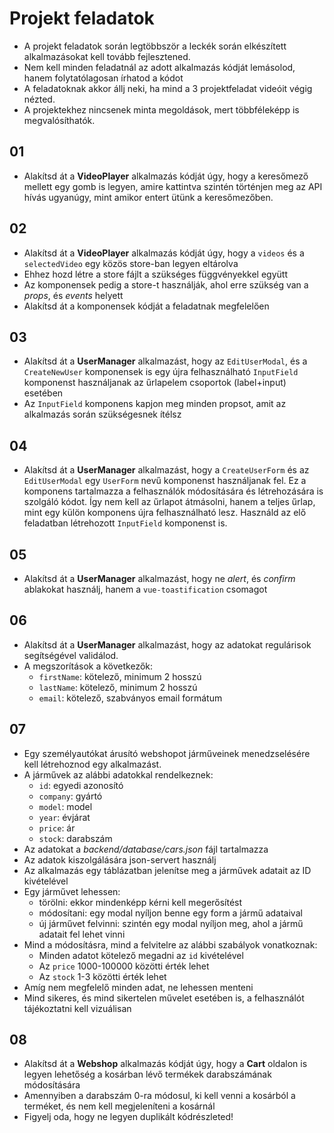 # Projekt feladatok
- A projekt feladatok során legtöbbször a leckék során elkészített alkalmazásokat kell tovább fejlesztened.  
- Nem kell minden feladatnál az adott alkalmazás kódját lemásolod, hanem folytatólagosan írhatod a kódot
- A feladatoknak akkor állj neki, ha mind a 3 projektfeladat videóit végig nézted.
- A projektekhez nincsenek minta megoldások, mert többféleképp is megvalósíthatók.

## 01 
- Alakítsd át a **VideoPlayer** alkalmazás kódját úgy, hogy a keresőmező mellett egy gomb is legyen, amire kattintva szintén történjen meg az API hívás ugyanúgy, mint amikor entert ütünk a keresőmezőben.

## 02
- Alakítsd át a **VideoPlayer** alkalmazás kódját úgy, hogy a `videos` és a `selectedVideo` egy közös store-ban legyen eltárolva
- Ehhez hozd létre a store fájlt a szükséges függvényekkel együtt
- Az komponensek pedig a store-t használják, ahol erre szükség van a _props_, és _events_ helyett
- Alakítsd át a komponensek kódját a feladatnak megfelelően

## 03
- Alakítsd át a **UserManager** alkalmazást, hogy az `EditUserModal`, és a `CreateNewUser` komponensek is egy újra felhasználható `InputField` komponenst használjanak az űrlapelem csoportok (label+input) esetében 
- Az `InputField` komponens kapjon meg minden propsot, amit az alkalmazás során szükségesnek ítélsz

## 04
- Alakítsd át a **UserManager** alkalmazást, hogy a `CreateUserForm` és az `EditUserModal` egy `UserForm` nevű komponenst használjanak fel. Ez a komponens tartalmazza a felhasználók módosítására és létrehozására is szolgáló kódot. Így nem kell az űrlapot átmásolni, hanem a teljes űrlap, mint egy külön komponens újra felhasználható lesz. Használd az elő feladatban létrehozott `InputField` komponenst is.

## 05
- Alakítsd át a **UserManager** alkalmazást, hogy ne _alert_, és _confirm_ ablakokat használj, hanem a `vue-toastification` csomagot

## 06
- Alakítsd át a **UserManager** alkalmazást, hogy az adatokat regulárisok segítségével validálod.
- A megszorítások a következők:
  - `firstName`: kötelező, minimum 2 hosszú
  - `lastName`: kötelező, minimum 2 hosszú
  - `email`: kötelező, szabványos email formátum

## 07
- Egy személyautókat árusító webshopot járműveinek menedzselésére kell létrehoznod egy alkalmazást.
- A járművek az alábbi adatokkal rendelkeznek:
  - `id`: egyedi azonosító
  - `company`: gyártó
  - `model`: model
  - `year`: évjárat
  - `price`: ár
  - `stock`: darabszám
- Az adatokat a _backend/database/cars.json_ fájl tartalmazza
- Az adatok kiszolgálására json-servert használj
- Az alkalmazás egy táblázatban jelenítse meg a járművek adatait az ID kivételével
- Egy járművet lehessen:
  - törölni: ekkor mindenképp kérni kell megerősítést
  - módosítani: egy modal nyíljon benne egy form a jármű adataival
  - új járművet felvinni: szintén egy modal nyíljon meg, ahol a jármű adatait fel lehet vinni
- Mind a módosításra, mind a felvitelre az alábbi szabályok vonatkoznak:
  - Minden adatot kötelező megadni az `id` kivételével
  - Az `price` 1000-100000 közötti érték lehet
  - Az `stock` 1-3 közötti érték lehet
- Amíg nem megfelelő minden adat, ne lehessen menteni
- Mind sikeres, és mind sikertelen művelet esetében is, a felhasználót tájékoztatni kell vizuálisan
  
## 08
- Alakítsd át a **Webshop** alkalmazás kódját úgy, hogy a **Cart** oldalon is legyen lehetőség a kosárban lévő termékek darabszámának módosítására
- Amennyiben a darabszám 0-ra módosul, ki kell venni a kosárból a terméket, és nem kell megjeleníteni a kosárnál
- Figyelj oda, hogy ne legyen duplikált kódrészleted!